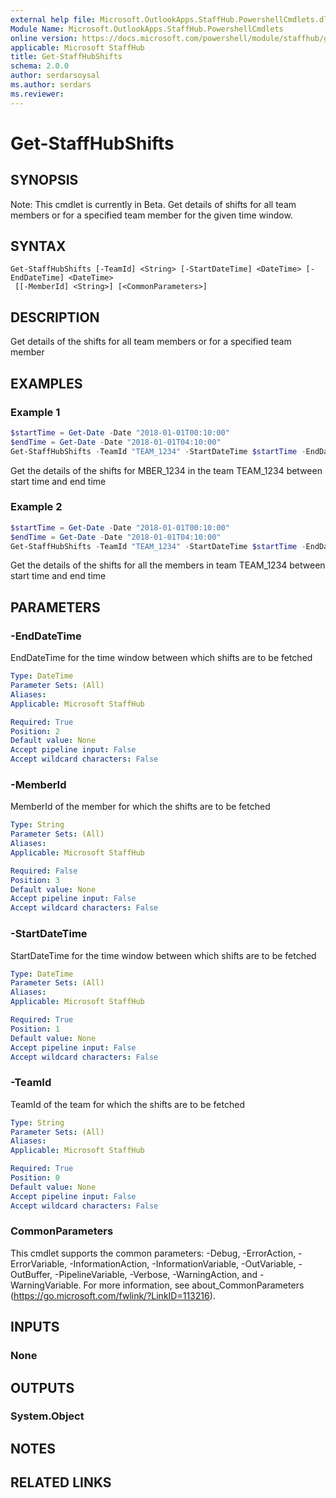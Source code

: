 ```yaml
---
external help file: Microsoft.OutlookApps.StaffHub.PowershellCmdlets.dll-Help.xml
Module Name: Microsoft.OutlookApps.StaffHub.PowershellCmdlets
online version: https://docs.microsoft.com/powershell/module/staffhub/get-staffhubshifts
applicable: Microsoft StaffHub
title: Get-StaffHubShifts
schema: 2.0.0
author: serdarsoysal
ms.author: serdars
ms.reviewer:
---
```


# Get-StaffHubShifts

## SYNOPSIS
Note: This cmdlet is currently in Beta.
Get details of shifts for all team members or for a specified team member for the given time window.

## SYNTAX

```
Get-StaffHubShifts [-TeamId] <String> [-StartDateTime] <DateTime> [-EndDateTime] <DateTime>
 [[-MemberId] <String>] [<CommonParameters>]
```

## DESCRIPTION
Get details of the shifts for all team members or for a specified team member

## EXAMPLES

### Example 1
```powershell
$startTime = Get-Date -Date "2018-01-01T00:10:00"
$endTime = Get-Date -Date "2018-01-01T04:10:00"
Get-StaffHubShifts -TeamId "TEAM_1234" -StartDateTime $startTime -EndDateTime $endTime -MemberId MBER_1234
```
Get the details of the shifts for MBER_1234 in the team TEAM_1234 between start time and end time

### Example 2
```powershell
$startTime = Get-Date -Date "2018-01-01T00:10:00"
$endTime = Get-Date -Date "2018-01-01T04:10:00"
Get-StaffHubShifts -TeamId "TEAM_1234" -StartDateTime $startTime -EndDateTime $endTime
```

Get the details of the shifts for all the members in team TEAM_1234 between start time and end time

## PARAMETERS

### -EndDateTime
EndDateTime for the time window between which shifts are to be fetched

```yaml
Type: DateTime
Parameter Sets: (All)
Aliases:
Applicable: Microsoft StaffHub

Required: True
Position: 2
Default value: None
Accept pipeline input: False
Accept wildcard characters: False
```

### -MemberId
MemberId of the member for which the shifts are to be fetched

```yaml
Type: String
Parameter Sets: (All)
Aliases:
Applicable: Microsoft StaffHub

Required: False
Position: 3
Default value: None
Accept pipeline input: False
Accept wildcard characters: False
```

### -StartDateTime
StartDateTime for the time window between which shifts are to be fetched

```yaml
Type: DateTime
Parameter Sets: (All)
Aliases:
Applicable: Microsoft StaffHub

Required: True
Position: 1
Default value: None
Accept pipeline input: False
Accept wildcard characters: False
```

### -TeamId
TeamId of the team for which the shifts are to be fetched

```yaml
Type: String
Parameter Sets: (All)
Aliases:
Applicable: Microsoft StaffHub

Required: True
Position: 0
Default value: None
Accept pipeline input: False
Accept wildcard characters: False
```

### CommonParameters
This cmdlet supports the common parameters: -Debug, -ErrorAction, -ErrorVariable, -InformationAction, -InformationVariable, -OutVariable, -OutBuffer, -PipelineVariable, -Verbose, -WarningAction, and -WarningVariable.
For more information, see about_CommonParameters (https://go.microsoft.com/fwlink/?LinkID=113216).

## INPUTS

### None


## OUTPUTS

### System.Object

## NOTES

## RELATED LINKS
